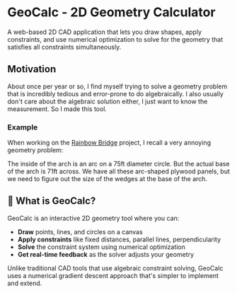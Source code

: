 # GeoCalc - 2D Geometry Calculator

A web-based 2D CAD application that lets you draw shapes, apply constraints, and use numerical optimization to solve for the geometry that satisfies all constraints simultaneously.

## Motivation

About once per year or so, I find myself trying to solve a geometry problem that is incredibly tedious and error-prone to do algebraically. I also usually don't care about the algebraic solution either, I just want to know the measurement. So I made this tool.

### Example

When working on the [Rainbow Bridge](https://chetcorcos.notion.site/Rainbow-Bridge-896c341316ab4ae59064c02d948382b0) project, I recall a very annoying geometry problem:

The inside of the arch is an arc on a 75ft diameter circle. But the actual base of the arch is 71ft across. We have all these arc-shaped plywood panels, but we need to figure out the size of the wedges at the base of the arch.



## 🎯 What is GeoCalc?

GeoCalc is an interactive 2D geometry tool where you can:
- **Draw** points, lines, and circles on a canvas
- **Apply constraints** like fixed distances, parallel lines, perpendicularity
- **Solve** the constraint system using numerical optimization
- **Get real-time feedback** as the solver adjusts your geometry

Unlike traditional CAD tools that use algebraic constraint solving, GeoCalc uses a numerical gradient descent approach that's simpler to implement and extend.
